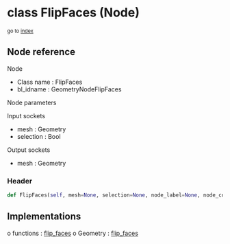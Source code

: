 # class FlipFaces (Node)

<sub>go to [index](/docs/index.md)</sub>

## Node reference

Node
 - Class name : FlipFaces
 - bl_idname : GeometryNodeFlipFaces

Node parameters

Input sockets
 - mesh : Geometry
 - selection : Bool

Output sockets
 - mesh : Geometry

### Header

``` python
def FlipFaces(self, mesh=None, selection=None, node_label=None, node_color=None):
```

## Implementations

o functions : [flip_faces](/docs/GeoNodes_classes/GLOBAL.md#flip_faces)
o Geometry : [flip_faces](/docs/GeoNodes_classes/Geometry.md#flip_faces)

